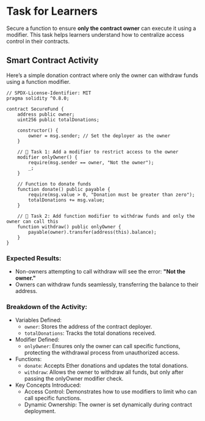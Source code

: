 # Task for Learners

Secure a function to ensure **only the contract owner** can execute it using a modifier. This task helps learners understand how to centralize access control in their contracts.

## Smart Contract Activity

Here’s a simple donation contract where only the owner can withdraw funds using a function modifier.

```solidity
// SPDX-License-Identifier: MIT
pragma solidity ^0.8.0;

contract SecureFund {
    address public owner;
    uint256 public totalDonations;

    constructor() {
        owner = msg.sender; // Set the deployer as the owner
    }

    // 🚩 Task 1: Add a modifier to restrict access to the owner
    modifier onlyOwner() {
        require(msg.sender == owner, "Not the owner");
        _;
    }

    // Function to donate funds
    function donate() public payable {
        require(msg.value > 0, "Donation must be greater than zero");
        totalDonations += msg.value;
    }

    // 🚩 Task 2: Add function modifier to withdraw funds and only the owner can call this
    function withdraw() public onlyOwner {
        payable(owner).transfer(address(this).balance);
    }
}
```

### Expected Results:

- Non-owners attempting to call withdraw will see the error: **"Not the owner."**
- Owners can withdraw funds seamlessly, transferring the balance to their address.

### Breakdown of the Activity:

- Variables Defined:
  - `owner`: Stores the address of the contract deployer.
  - `totalDonations`: Tracks the total donations received.
- Modifier Defined:
  - `onlyOwner`: Ensures only the owner can call specific functions, protecting the withdrawal process from unauthorized access.
- Functions:
  - `donate`: Accepts Ether donations and updates the total donations.
  - `withdraw`: Allows the owner to withdraw all funds, but only after passing the onlyOwner modifier check.
- Key Concepts Introduced:
  - Access Control: Demonstrates how to use modifiers to limit who can call specific functions.
  - Dynamic Ownership: The owner is set dynamically during contract deployment.
